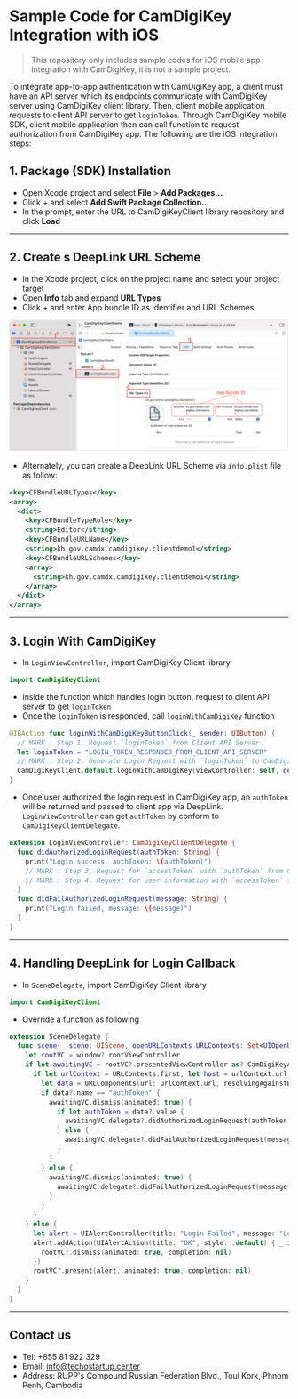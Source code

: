 # Sample Code for CamDigiKey Integration with iOS

> This repository only includes sample codes for iOS mobile app integration with CamDigiKey, it is not a sample project.

To integrate app-to-app authentication with CamDigiKey app, a client must have an API server which its endpoints communicate with CamDigiKey server using CamDigiKey client library. Then, client mobile application requests to client API server to get `loginToken`. Through CamDigiKey mobile SDK, client mobile application then can call function to request authorization from CamDigiKey app. The following are the iOS integration steps:

## 1. Package (SDK) Installation

- Open Xcode project and select **File** > **Add Packages...**
- Click + and select **Add Swift Package Collection...**
- In the prompt, enter the URL to CamDigiKeyClient library repository and click **Load**

---

## 2. Create s DeepLink URL Scheme

- In the Xcode project, click on the project name and select your project target
- Open **Info** tab and expand **URL Types**
- Click + and enter App bundle ID as Identifier and URL Schemes

![DeepLink](./screenshots/deeplink.png)

- Alternately, you can create a DeepLink URL Scheme via `info.plist` file as follow:

```xml
<key>CFBundleURLTypes</key> 
<array> 
  <dict> 
    <key>CFBundleTypeRole</key> 
    <string>Editor</string> 
    <key>CFBundleURLName</key> 
    <string>kh.gov.camdx.camdigikey.clientdemo1</string> 
    <key>CFBundleURLSchemes</key> 
    <array> 
      <string>kh.gov.camdx.camdigikey.clientdemo1</string> 
    </array> 
  </dict> 
</array> 
```

---

## 3. Login With CamDigiKey

- In `LoginViewController`, import CamDigiKey Client library

```swift
import CamDigiKeyClient
```

- Inside the function which handles login button, request to client API server to get `loginToken`
- Once the `loginToken` is responded, call `loginWithCamDigiKey` function

```swift
@IBAction func loginWithCamDigiKeyButtonClick(_ sender: UIButton) {
  // MARK : Step 1. Request `loginToken` from Client API Server
  let loginToken = "LOGIN_TOKEN_RESPONDED_FROM_CLIENT_API_SERVER"
  // MARK : Step 2. Generate Login Request with `loginToken` to CamDigiKey App
  CamDigiKeyClient.default.loginWithCamDigiKey(viewController: self, delegate: self, loginToken: loginToken)
}
```

- Once user authorized the login request in CamDigiKey app, an `authToken` will be returned and passed to client app via DeepLink. `LoginViewController` can get `authToken` by conform to `CamDigiKeyClientDelegate`.

```swift
extension LoginViewController: CamDigiKeyClientDelegate {
  func didAuthorizedLoginRequest(authToken: String) {
    print("Login success, authToken: \(authToken)")
    // MARK : Step 3. Request for `accessToken` with `authToken` from Client API Server
    // MARK : Step 4. Request for user information with `accessToken` from Client API Server
  }
  func didFailAuthorizedLoginRequest(message: String) {
    print("Login failed, message: \(message)")
  }
}
```

---

## 4. Handling DeepLink for Login Callback

- In `SceneDelegate`, import CamDigiKey Client library

```swift
import CamDigiKeyClient
```

- Override a function as following

```swift
extension SceneDelegate {
  func scene(_ scene: UIScene, openURLContexts URLContexts: Set<UIOpenURLContext>) {
    let rootVC = window?.rootViewController
    if let awaitingVC = rootVC?.presentedViewController as? CamDigiKeyAwaitingAuthorizationViewController {
      if let urlContext = URLContexts.first, let host = urlContext.url.host, host == "camdigikey_login_callback" {
        let data = URLComponents(url: urlContext.url, resolvingAgainstBaseURL: false)?.queryItems?.first
        if data?.name == "authToken" {
          awaitingVC.dismiss(animated: true) { 
            if let authToken = data?.value {
              awaitingVC.delegate?.didAuthorizedLoginRequest(authToken: authToken) 
            } else {
              awaitingVC.delegate?.didFailAuthorizedLoginRequest(message: "No Auth Token")
            }
          }
        } else {
          awaitingVC.dismiss(animated: true) {
            awaitingVC.delegate?.didFailAuthorizedLoginRequest(message: data?.value ?? "no errorMessage")
          }
        }
      }
    } else {
      let alert = UIAlertController(title: "Login Failed", message: "Login Request Has Been Canceled! Please Try Again", preferredStyle: .alert)
      alert.addAction(UIAlertAction(title: "OK", style: .default) { _ in
        rootVC?.dismiss(animated: true, completion: nil)
      })
      rootVC?.present(alert, animated: true, completion: nil)
    }
  }
}
```

---

## Contact us

- Tel: +855 81 922 329
- Email: info@techostartup.center
- Address: RUPP's Compound Russian Federation Blvd., Toul Kork, Phnom Penh, Cambodia